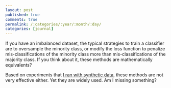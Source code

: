 ```yaml
---
layout: post
published: true
comments: true
permalink: /:categories/:year/:month/:day/
categories: [journal]
---
```


If you have an imbalanced dataset, the typical strategies to train a classifier are to oversample the minority class, or modify the loss function to penalize mis-classifications of the minority class more than mis-classifications of the majority class. If you think about it, these methods are mathematically equivalents?

Based on experiments that [I ran with synthetic data](https://github.com/abidlabs/AtomsOfDeepLearning/blob/master/20%20Atomic%20Experiments%20in%20Deep%20Learning.ipynb), these methods are not very effective either. Yet they are widely used. Am I missing something?
